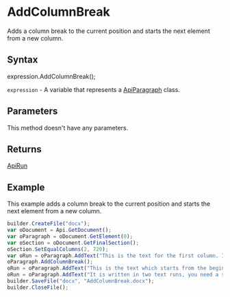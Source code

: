 # AddColumnBreak

Adds a column break to the current position and starts the next element from a new column.

## Syntax

expression.AddColumnBreak();

`expression` - A variable that represents a [ApiParagraph](../ApiParagraph.md) class.

## Parameters

This method doesn't have any parameters.

## Returns

[ApiRun](../../ApiRun/ApiRun.md)

## Example

This example adds a column break to the current position and starts the next element from a new column.

```javascript
builder.CreateFile("docx");
var oDocument = Api.GetDocument();
var oParagraph = oDocument.GetElement(0);
var oSection = oDocument.GetFinalSection();
oSection.SetEqualColumns(2, 720);
var oRun = oParagraph.AddText("This is the text for the first column. It is written all in one text run. Nothing special.");
oParagraph.AddColumnBreak();
oRun = oParagraph.AddText("This is the text which starts from the beginning of the second column. ");
oRun = oParagraph.AddText("It is written in two text runs, you need a space at the end of the first run sentence to separate them.");
builder.SaveFile("docx", "AddColumnBreak.docx");
builder.CloseFile();
```
